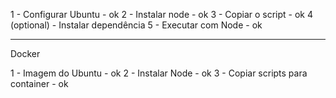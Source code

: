 1 - Configurar Ubuntu - ok 
2 - Instalar node - ok
3 - Copiar o script - ok 
4 (optional) - Instalar dependência
5 - Executar com Node - ok

---

Docker 

1 - Imagem do Ubuntu - ok
2 - Instalar Node - ok
3 - Copiar scripts para container - ok 
